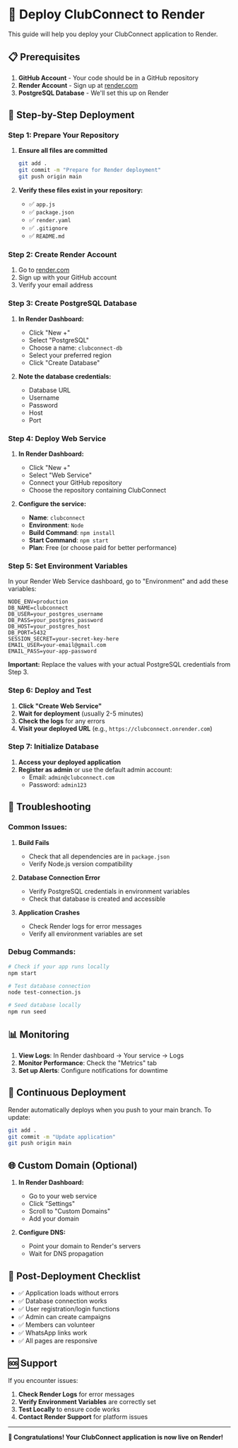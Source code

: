 # 🚀 Deploy ClubConnect to Render

This guide will help you deploy your ClubConnect application to Render.

## 📋 Prerequisites

1. **GitHub Account** - Your code should be in a GitHub repository
2. **Render Account** - Sign up at [render.com](https://render.com)
3. **PostgreSQL Database** - We'll set this up on Render

## 🎯 Step-by-Step Deployment

### Step 1: Prepare Your Repository

1. **Ensure all files are committed**
   ```bash
   git add .
   git commit -m "Prepare for Render deployment"
   git push origin main
   ```

2. **Verify these files exist in your repository:**
   - ✅ `app.js`
   - ✅ `package.json`
   - ✅ `render.yaml`
   - ✅ `.gitignore`
   - ✅ `README.md`

### Step 2: Create Render Account

1. Go to [render.com](https://render.com)
2. Sign up with your GitHub account
3. Verify your email address

### Step 3: Create PostgreSQL Database

1. **In Render Dashboard:**
   - Click "New +"
   - Select "PostgreSQL"
   - Choose a name: `clubconnect-db`
   - Select your preferred region
   - Click "Create Database"

2. **Note the database credentials:**
   - Database URL
   - Username
   - Password
   - Host
   - Port

### Step 4: Deploy Web Service

1. **In Render Dashboard:**
   - Click "New +"
   - Select "Web Service"
   - Connect your GitHub repository
   - Choose the repository containing ClubConnect

2. **Configure the service:**
   - **Name**: `clubconnect`
   - **Environment**: `Node`
   - **Build Command**: `npm install`
   - **Start Command**: `npm start`
   - **Plan**: Free (or choose paid for better performance)

### Step 5: Set Environment Variables

In your Render Web Service dashboard, go to "Environment" and add these variables:

```env
NODE_ENV=production
DB_NAME=clubconnect
DB_USER=your_postgres_username
DB_PASS=your_postgres_password
DB_HOST=your_postgres_host
DB_PORT=5432
SESSION_SECRET=your-secret-key-here
EMAIL_USER=your-email@gmail.com
EMAIL_PASS=your-app-password
```

**Important:** Replace the values with your actual PostgreSQL credentials from Step 3.

### Step 6: Deploy and Test

1. **Click "Create Web Service"**
2. **Wait for deployment** (usually 2-5 minutes)
3. **Check the logs** for any errors
4. **Visit your deployed URL** (e.g., `https://clubconnect.onrender.com`)

### Step 7: Initialize Database

1. **Access your deployed application**
2. **Register as admin** or use the default admin account:
   - Email: `admin@clubconnect.com`
   - Password: `admin123`

## 🔧 Troubleshooting

### Common Issues:

1. **Build Fails**
   - Check that all dependencies are in `package.json`
   - Verify Node.js version compatibility

2. **Database Connection Error**
   - Verify PostgreSQL credentials in environment variables
   - Check that database is created and accessible

3. **Application Crashes**
   - Check Render logs for error messages
   - Verify all environment variables are set

### Debug Commands:

```bash
# Check if your app runs locally
npm start

# Test database connection
node test-connection.js

# Seed database locally
npm run seed
```

## 📊 Monitoring

1. **View Logs**: In Render dashboard → Your service → Logs
2. **Monitor Performance**: Check the "Metrics" tab
3. **Set up Alerts**: Configure notifications for downtime

## 🔄 Continuous Deployment

Render automatically deploys when you push to your main branch. To update:

```bash
git add .
git commit -m "Update application"
git push origin main
```

## 🌐 Custom Domain (Optional)

1. **In Render Dashboard:**
   - Go to your web service
   - Click "Settings"
   - Scroll to "Custom Domains"
   - Add your domain

2. **Configure DNS:**
   - Point your domain to Render's servers
   - Wait for DNS propagation

## 📱 Post-Deployment Checklist

- ✅ Application loads without errors
- ✅ Database connection works
- ✅ User registration/login functions
- ✅ Admin can create campaigns
- ✅ Members can volunteer
- ✅ WhatsApp links work
- ✅ All pages are responsive

## 🆘 Support

If you encounter issues:

1. **Check Render Logs** for error messages
2. **Verify Environment Variables** are correctly set
3. **Test Locally** to ensure code works
4. **Contact Render Support** for platform issues

---

**🎉 Congratulations! Your ClubConnect application is now live on Render!** 
